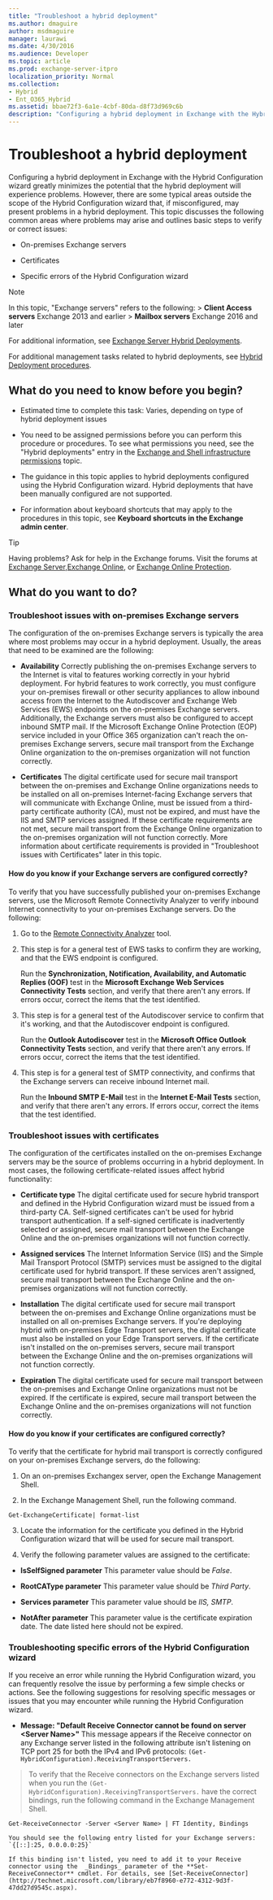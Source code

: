 ```yaml
---
title: "Troubleshoot a hybrid deployment"
ms.author: dmaguire
author: msdmaguire
manager: laurawi
ms.date: 4/30/2016
ms.audience: Developer
ms.topic: article
ms.prod: exchange-server-itpro
localization_priority: Normal
ms.collection:
- Hybrid
- Ent_O365_Hybrid
ms.assetid: bbae72f3-6a1e-4cbf-80da-d8f73d969c6b
description: "Configuring a hybrid deployment in Exchange with the Hybrid Configuration wizard greatly minimizes the potential that the hybrid deployment will experience problems. However, there are some typical areas outside the scope of the Hybrid Configuration wizard that, if misconfigured, may present problems in a hybrid deployment. This topic discusses the following common areas where problems may arise and outlines basic steps to verify or correct issues:"
---
```


# Troubleshoot a hybrid deployment

Configuring a hybrid deployment in Exchange with the Hybrid Configuration wizard greatly minimizes the potential that the hybrid deployment will experience problems. However, there are some typical areas outside the scope of the Hybrid Configuration wizard that, if misconfigured, may present problems in a hybrid deployment. This topic discusses the following common areas where problems may arise and outlines basic steps to verify or correct issues:
  
- On-premises Exchange servers
    
- Certificates
    
- Specific errors of the Hybrid Configuration wizard
    
> [!NOTE]
>  In this topic, "Exchange servers" refers to the following: > **Client Access servers** Exchange 2013 and earlier > **Mailbox servers** Exchange 2016 and later 
  
For additional information, see [Exchange Server Hybrid Deployments](../exchange-hybrid.md).
  
For additional management tasks related to hybrid deployments, see [Hybrid Deployment procedures](hybrid-deployment.md).
  
## What do you need to know before you begin?

- Estimated time to complete this task: Varies, depending on type of hybrid deployment issues
    
- You need to be assigned permissions before you can perform this procedure or procedures. To see what permissions you need, see the "Hybrid deployments" entry in the [Exchange and Shell infrastructure permissions](http://technet.microsoft.com/library/3646a4e8-36b2-41fb-89a4-79b0963fcb11.aspx) topic. 
    
- The guidance in this topic applies to hybrid deployments configured using the Hybrid Configuration wizard. Hybrid deployments that have been manually configured are not supported.
    
- For information about keyboard shortcuts that may apply to the procedures in this topic, see **Keyboard shortcuts in the Exchange admin center**.
    
> [!TIP]
> Having problems? Ask for help in the Exchange forums. Visit the forums at [Exchange Server](https://go.microsoft.com/fwlink/p/?linkId=60612),[Exchange Online](https://go.microsoft.com/fwlink/p/?linkId=267542), or [Exchange Online Protection](https://go.microsoft.com/fwlink/p/?linkId=285351). 
  
## What do you want to do?

### Troubleshoot issues with on-premises Exchange servers

The configuration of the on-premises Exchange servers is typically the area where most problems may occur in a hybrid deployment. Usually, the areas that need to be examined are the following:
  
- **Availability** Correctly publishing the on-premises Exchange servers to the Internet is vital to features working correctly in your hybrid deployment. For hybrid features to work correctly, you must configure your on-premises firewall or other security appliances to allow inbound access from the Internet to the Autodiscover and Exchange Web Services (EWS) endpoints on the on-premises Exchange servers. Additionally, the Exchange servers must also be configured to accept inbound SMTP mail. If the Microsoft Exchange Online Protection (EOP) service included in your Office 365 organization can't reach the on-premises Exchange servers, secure mail transport from the Exchange Online organization to the on-premises organization will not function correctly. 
    
- **Certificates** The digital certificate used for secure mail transport between the on-premises and Exchange Online organizations needs to be installed on all on-premises Internet-facing Exchange servers that will communicate with Exchange Online, must be issued from a third-party certificate authority (CA), must not be expired, and must have the IIS and SMTP services assigned. If these certificate requirements are not met, secure mail transport from the Exchange Online organization to the on-premises organization will not function correctly. More information about certificate requirements is provided in "Troubleshoot issues with Certificates" later in this topic. 
    
#### How do you know if your Exchange servers are configured correctly?

To verify that you have successfully published your on-premises Exchange servers, use the Microsoft Remote Connectivity Analyzer to verify inbound Internet connectivity to your on-premises Exchange servers. Do the following:
  
1. Go to the [Remote Connectivity Analyzer](https://www.testexchangeconnectivity.com/) tool. 
    
2. This step is for a general test of EWS tasks to confirm they are working, and that the EWS endpoint is configured. 
    
    Run the **Synchronization, Notification, Availability, and Automatic Replies (OOF)** test in the **Microsoft Exchange Web Services Connectivity Tests** section, and verify that there aren't any errors. If errors occur, correct the items that the test identified. 
    
3. This step is for a general test of the Autodiscover service to confirm that it's working, and that the Autodiscover endpoint is configured. 
    
    Run the **Outlook Autodiscover** test in the **Microsoft Office Outlook Connectivity Tests** section, and verify that there aren't any errors. If errors occur, correct the items that the test identified. 
    
4. This step is for a general test of SMTP connectivity, and confirms that the Exchange servers can receive inbound Internet mail. 
    
    Run the **Inbound SMTP E-Mail** test in the **Internet E-Mail Tests** section, and verify that there aren't any errors. If errors occur, correct the items that the test identified. 
    
### Troubleshoot issues with certificates

The configuration of the certificates installed on the on-premises Exchange servers may be the source of problems occurring in a hybrid deployment. In most cases, the following certificate-related issues affect hybrid functionality:
  
- **Certificate type** The digital certificate used for secure hybrid transport and defined in the Hybrid Configuration wizard must be issued from a third-party CA. Self-signed certificates can't be used for hybrid transport authentication. If a self-signed certificate is inadvertently selected or assigned, secure mail transport between the Exchange Online and the on-premises organizations will not function correctly. 
    
- **Assigned services** The Internet Information Service (IIS) and the Simple Mail Transport Protocol (SMTP) services must be assigned to the digital certificate used for hybrid transport. If these services aren't assigned, secure mail transport between the Exchange Online and the on-premises organizations will not function correctly. 
    
- **Installation** The digital certificate used for secure mail transport between the on-premises and Exchange Online organizations must be installed on all on-premises Exchange servers. If you're deploying hybrid with on-premises Edge Transport servers, the digital certificate must also be installed on your Edge Transport servers. If the certificate isn't installed on the on-premises servers, secure mail transport between the Exchange Online and the on-premises organizations will not function correctly. 
    
- **Expiration** The digital certificate used for secure mail transport between the on-premises and Exchange Online organizations must not be expired. If the certificate is expired, secure mail transport between the Exchange Online and the on-premises organizations will not function correctly. 
    
#### How do you know if your certificates are configured correctly?

To verify that the certificate for hybrid mail transport is correctly configured on your on-premises Exchange servers, do the following:
  
1. On an on-premises Exchangex server, open the Exchange Management Shell.
    
2. In the Exchange Management Shell, run the following command.
    
  ```
  Get-ExchangeCertificate| format-list
  ```

3. Locate the information for the certificate you defined in the Hybrid Configuration wizard that will be used for secure mail transport.
    
4. Verify the following parameter values are assigned to the certificate:
    
  - **IsSelfSigned parameter** This parameter value should be  _False_.
    
  - **RootCAType parameter** This parameter value should be  _Third Party_.
    
  - **Services parameter** This parameter value should be  _IIS, SMTP_.
    
  - **NotAfter parameter** This parameter value is the certificate expiration date. The date listed here should not be expired. 
    
### Troubleshooting specific errors of the Hybrid Configuration wizard

If you receive an error while running the Hybrid Configuration wizard, you can frequently resolve the issue by performing a few simple checks or actions. See the following suggestions for resolving specific messages or issues that you may encounter while running the Hybrid Configuration wizard.
  
- **Message: "Default Receive Connector cannot be found on server \<Server Name\>"** This message appears if the Receive connector on any Exchange server listed in the following attribute isn't listening on TCP port 25 for both the IPv4 and IPv6 protocols:  `(Get-HybridConfiguration).ReceivingTransportServers.`
    
> To verify that the Receive connectors on the Exchange servers listed when you run the  `(Get-HybridConfiguration).ReceivingTransportServers.` have the correct bindings, run the following command in the Exchange Management Shell. 
    
  ```
  Get-ReceiveConnector -Server <Server Name> | FT Identity, Bindings
  
  ```

    You should see the following entry listed for your Exchange servers:  `{[::]:25, 0.0.0.0:25}`
    
    If this binding isn't listed, you need to add it to your Receive connector using the  _Bindings_ parameter of the **Set-ReceiveConnector** cmdlet. For details, see [Set-ReceiveConnector](http://technet.microsoft.com/library/eb7f8960-e772-4312-9d3f-47dd27d9545c.aspx).
    

